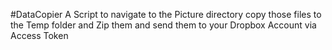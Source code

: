 #DataCopier
A Script to navigate to the Picture directory copy those files to the Temp folder and Zip them and send them to your Dropbox Account via Access Token
